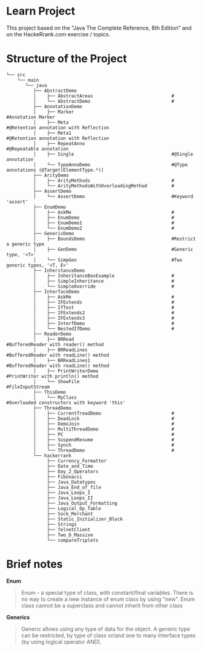 # Learn Project

This project based on the "Java The Complete Reference, 8th Edition" and on the HackeRrank.com exercise / topics.

# Structure of the Project

    └── src
        └── main
           └── java 
              ├── AbstractDemo
              │    ├── AbstractAreas                             #
              │    └── AbstractDemo                              #
              ├── AnnotationDemo
              │    ├── Marker                                    #Annotation Marker  
              │    ├── Meta                                      #@Retention annotation with Reflection
              │    ├── Meta1                                     #@Retention annotation with Reflection
              │    ├── RepeatAnno                                #@Repeatable annotation
              │    ├── Single                                    #@Single annotation
              │    └── TypeAnnoDemo                              #@Type annotations (@Target(ElementType.*))
              ├── ArityDemo
              │    ├── ArityMethods                              #
              │    └── ArityMethodsWithOverloadingMethod         #
              ├── AssertDemo
              │    └── AssertDemo                                #Keyword 'assert'
              ├── EnumDemo
              │    ├── AskMe                                     #
              │    ├── EnumDemo                                  #
              │    ├── EnumDemo1                                 #
              │    └── EnumDemo2                                 #
              ├── GenericDemo
              │    ├── BoundsDemo                                #Restrict a generic type
              │    ├── GenDemo                                   #Generic type, '<T>'
              │    └── SimpGen                                   #Two generic types, '<T, E>'
              ├── InheritanceDemo
              │    ├── InheritanceBoxExample                     #
              │    ├── SimpleInheritance                         #
              │    └── SimpleOverride                            #
              ├── InterfaceDemo
              │    ├── AskMe                                     #
              │    ├── IFExtends                                 #
              │    ├── IfTest                                    #
              │    ├── IFExtends2                                #
              │    ├── IFExtends3                                #
              │    ├── InterfDemo                                #
              │    └── NestedIfDemo                              #
              ├── ReaderDemo
              │    ├── BRRead                                    #BufferedReader with reader() method
              │    ├── BRReadLines                               #BufferedReader with readLine() method
              │    ├── BRReadLines1                              #BufferedReader with readLine() method
              │    ├── PrintWriterDemo                           #PrintWriter with println() method
              │    └── ShowFile                                  #FileInputStream
              ├── ThisDemo
              │    └── MyClass                                   #Overloaded constructors with keyword 'this'
              ├── ThreadDemo 
              │    ├── CurrentTreadDemo                          #
              │    ├── DeadLock                                  #
              │    ├── DemoJoin                                  #
              │    ├── MultiThreadDemo                           #
              │    ├── PC                                        #
              │    ├── SuspendResume                             #
              │    ├── Synch                                     #
              │    └── ThreadDemo                                #
              └── hackerrank
                   ├── Currency_Formatter
                   ├── Date_and_Time
                   ├── Day_2_Operators
                   ├── Fibonacci
                   ├── Java_Datatypes
                   ├── Java_End_of_file
                   ├── Java_Loops_I
                   ├── Java_Loops_II
                   ├── Java_Output_Formatting
                   ├── Logical_Op_Table
                   ├── Sock_Merchant
                   ├── Static_Initializer_Block
                   ├── Strings
                   ├── TelnetClient
                   ├── Two_D_Massive
                   └── compareTriplets   


# Brief notes

<b>Enum</b>

>Enum - a special type of class, with constant/final variables. There is no way to create a new instance of enum class by using "new". Enum class cannot be a superclass and cannot inherit from other class

<b>Generics</b>

>Generic allows using any type of data for the object.  A generic type can be restricted, by type of class or/and one to many interface types (by using logical operator AND).